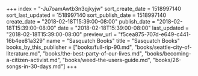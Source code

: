 +++
index = "-Ju7oamAwtb3n3qjkyjw"
sort_create_date = 1518997140
sort_last_updated = 1518997140
sort_publish_date = 1518997140
create_date = "2018-02-18T15:39:00-08:00"
publish_date = "2018-02-18T15:39:00-08:00"
date = "2018-02-18T15:39:00-08:00"
last_updated = "2018-02-18T15:39:00-08:00"
preview_url = "f5cea875-707d-e649-c441-16b4ee81a329"
name = "Sasquatch Books"
title = "Sasquatch Books"
books_by_this_publisher = ["books/full-rip-90.md", "books/seattle-city-of-literature.md", "books/the-best-party-of-our-lives.md", "books/becoming-a-citizen-activist.md", "books/weed-the-users-guide.md", "books/26-songs-in-30-days.md"]
+++
